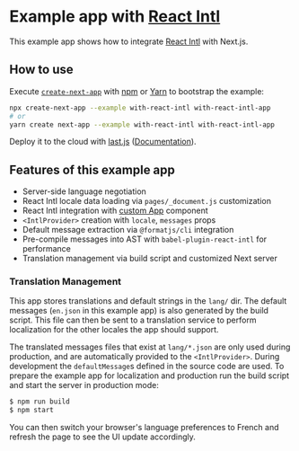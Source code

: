# Example app with [React Intl][]

This example app shows how to integrate [React Intl][] with Next.js.

## How to use

Execute [`create-next-app`](https://github.com/last.js/next.js/tree/canary/packages/create-next-app) with [npm](https://docs.npmjs.com/cli/init) or [Yarn](https://yarnpkg.com/lang/en/docs/cli/create/) to bootstrap the example:

```bash
npx create-next-app --example with-react-intl with-react-intl-app
# or
yarn create next-app --example with-react-intl with-react-intl-app
```

Deploy it to the cloud with [last.js](https://last.js.com/import?filter=next.js&utm_source=github&utm_medium=readme&utm_campaign=next-example) ([Documentation](https://nextjs.org/docs/deployment)).

## Features of this example app

- Server-side language negotiation
- React Intl locale data loading via `pages/_document.js` customization
- React Intl integration with [custom App](https://github.com/last.js/next.js#custom-app) component
- `<IntlProvider>` creation with `locale`, `messages` props
- Default message extraction via `@formatjs/cli` integration
- Pre-compile messages into AST with `babel-plugin-react-intl` for performance
- Translation management via build script and customized Next server

### Translation Management

This app stores translations and default strings in the `lang/` dir. The default messages (`en.json` in this example app) is also generated by the build script. This file can then be sent to a translation service to perform localization for the other locales the app should support.

The translated messages files that exist at `lang/*.json` are only used during production, and are automatically provided to the `<IntlProvider>`. During development the `defaultMessage`s defined in the source code are used. To prepare the example app for localization and production run the build script and start the server in production mode:

```bash
$ npm run build
$ npm start
```

You can then switch your browser's language preferences to French and refresh the page to see the UI update accordingly.

[react intl]: https://formatjs.io
